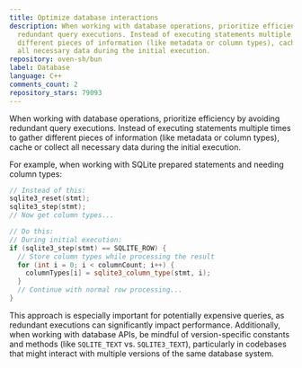 ```yaml
---
title: Optimize database interactions
description: When working with database operations, prioritize efficiency by avoiding
  redundant query executions. Instead of executing statements multiple times to gather
  different pieces of information (like metadata or column types), cache or collect
  all necessary data during the initial execution.
repository: oven-sh/bun
label: Database
language: C++
comments_count: 2
repository_stars: 79093
---
```


When working with database operations, prioritize efficiency by avoiding redundant query executions. Instead of executing statements multiple times to gather different pieces of information (like metadata or column types), cache or collect all necessary data during the initial execution.

For example, when working with SQLite prepared statements and needing column types:

```cpp
// Instead of this:
sqlite3_reset(stmt);
sqlite3_step(stmt);
// Now get column types...

// Do this:
// During initial execution:
if (sqlite3_step(stmt) == SQLITE_ROW) {
  // Store column types while processing the result
  for (int i = 0; i < columnCount; i++) {
    columnTypes[i] = sqlite3_column_type(stmt, i);
  }
  // Continue with normal row processing...
}
```

This approach is especially important for potentially expensive queries, as redundant executions can significantly impact performance. Additionally, when working with database APIs, be mindful of version-specific constants and methods (like `SQLITE_TEXT` vs. `SQLITE3_TEXT`), particularly in codebases that might interact with multiple versions of the same database system.